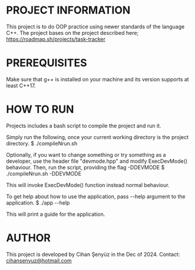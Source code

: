 # PROJECT INFORMATION
This project is to do OOP practice using newer standards of the language C++.
The project bases on the project described here; https://roadmap.sh/projects/task-tracker

# PREREQUISITES
Make sure that g++ is installed on your machine and its version supports at least C++17.

# HOW TO RUN
Projects includes a bash script to compile the project and run it.

Simply run the following, once your current working directory is the project directory.
$ ./compileNrun.sh

Optionally, if you want to change something or try something as a developer,
use the header file "devmode.hpp" and modify ExecDevMode() behaviour. Then,
run the script, providing the flag -DDEVMODE
$ ./compileNrun.sh -DDEVMODE

This will invoke ExecDevMode() function instead normal behaviour.

To get help about how to use the application, pass --help argument to the application.
$ ./app --help

This will print a guide for the application.

# AUTHOR
This project is developed by Cihan Şenyüz in the Dec of 2024.
Contact: cihansenyuz@hotmail.com